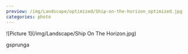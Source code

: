```yaml
---
preview: /img/Landscape/optimized/Ship-on-the-horizon_optimized.jpg
categories: photo
---
```


![Picture 1](/img/Landscape/Ship On The Horizon.jpg)

gsprunga

